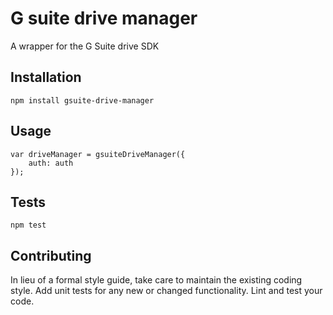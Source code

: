 G suite drive manager
=========

A wrapper for the G Suite drive SDK

## Installation

  `npm install gsuite-drive-manager`

## Usage

    var driveManager = gsuiteDriveManager({
        auth: auth
    });
  
  

## Tests

  `npm test`

## Contributing

In lieu of a formal style guide, take care to maintain the existing coding style. Add unit tests for any new or changed functionality. Lint and test your code.
